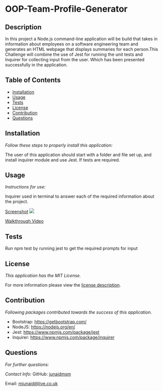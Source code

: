 # OOP-Team-Profile-Generator
## Description
In this project a Node.js command-line application will be build that takes in information about employees on a software engineering team and generates an HTML webpage that displays summaries for each person.This Challenge will combine the use of Jest for running the unit tests and Inquirer for collecting input from the user. Which has been presented successfully in the application.




## Table of Contents
  * [Installation](#Installation)
  * [Usage](#Usage)
  * [Tests](#Tests)
  * [License](#License)
  * [Contribution](#Contribution)
  * [Questions](#Questions)

  ## Installation

  _Follow these steps to properly install this application:_

  The user of this application should start with a folder and file set up, and install  inquirer module and use Jest. If tests are required.

  ## Usage
  _Instructions for use:_

  Inquirer used in terminal to answer each of the required information about the project.

  [Screenshot](Screenshot.png)
  <image src = "C:\Users\Guest1\Desktop\challenges\OOP-Team-Profile-Generator\Screenshot.png">


  [Walkthrough Video](https://www.loom.com/embed/b061f0298f9746b8b0edcae296339616)


  ## Tests
  Run npm test by running jest to get the required prompts for input



  ## License

  _This application has the MIT License._
      
  For more information please view the [license description](https://choosealicense.com/licenses/mit/).


## Contribution

_Following packages contributed towards the success of this application._

* Bootstrap: https://getbootstrap.com/
* NodeJS: https://nodejs.org/en/
* Jest: https://www.npmjs.com/package/jest
* Inquirer: https://www.npmjs.com/package/inquirer

## Questions

_For further questions:_
  
  
  _Contact Info:_
  GitHub: [junaidmsm](https://github.com/g)

  Email: [mjunaid@live.co.uk](mailto:y)
